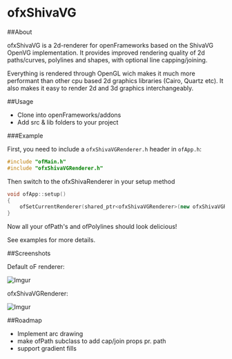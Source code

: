 # ofxShivaVG

##About

ofxShivaVG is a 2d-renderer for openFrameworks based on the ShivaVG OpenVG implementation. It provides improved rendering quality of 2d paths/curves, polylines and shapes, with optional line capping/joining.

Everything is rendered through OpenGL wich makes it much more performant than other cpu based 2d graphics libraries (Cairo, Quartz etc). It also makes it easy to render 2d and 3d graphics interchangeably.

##Usage

* Clone into openFrameworks/addons
* Add src & lib folders to your project

###Example


First, you need to include a `ofxShivaVGRenderer.h` header in `ofApp.h`:


```cpp
#include "ofMain.h"
#include "ofxShivaVGRenderer.h"
```

Then switch to the ofxShivaRenderer in your setup method

```cpp
void ofApp::setup()
{
    ofSetCurrentRenderer(shared_ptr<ofxShivaVGRenderer>(new ofxShivaVGRenderer));
}
```

Now all your ofPath's and ofPolylines should look delicious!

See examples for more details.

##Screenshots

Default oF renderer:

![Imgur](http://i.imgur.com/hMSeaZu.png)

ofxShivaVGRenderer:

![Imgur](http://i.imgur.com/hsh4HzM.png)

##Roadmap

* Implement arc drawing
* make ofPath subclass to add cap/join props pr. path
* support gradient fills



